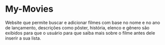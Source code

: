 # My-Movies
Website que permite buscar e adicionar filmes com base no nome e no ano de lançamento, descrições como pôster, história, elenco e gênero são exibidos para que o usuário para que saiba mais sobre o filme antes dele inserir a sua lista.
